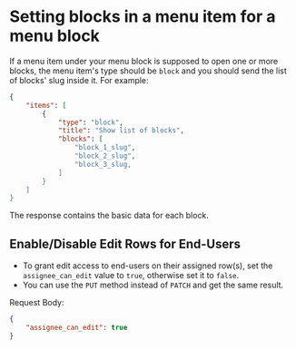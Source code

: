 
# Setting blocks in a menu item for a menu block

If a menu item under your menu block is supposed to open one or more blocks, the menu item's type should be `block` and you should send the list of blocks' slug inside it. For example:
‍‍‍
``` json
{
    "items": [
        {
            "type": "block",
            "title": "Show list of blocks",
            "blocks": [
                "block_1_slug",
                "block_2_slug",
                "block_3_slug,
            ]
        }
    ]
}
```

The response contains the basic data for each block.

## Enable/Disable Edit Rows for End-Users

- To grant edit access to end-users on their assigned row(s), set the `assignee_can_edit` value to `true`, otherwise 
set it to `false`.
- You can use the `PUT` method instead of `PATCH` and get the same result.

Request Body:

```json
{
    "assignee_can_edit": true
}
```
